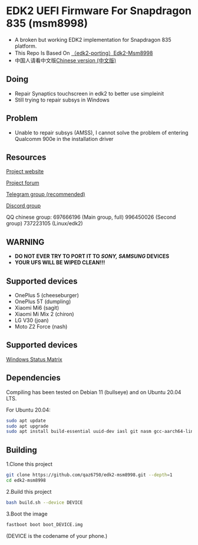 # EDK2 UEFI Firmware For Snapdragon 835 (msm8998)

- A broken but working EDK2 implementation for Snapdragon 835 platform.
- This Repo Is Based On [（edk2-porting）Edk2-Msm8998](https://github.com/edk2-porting/edk2-msm8998)
- 中国人请看中文版[Chinese version (中文版)](https://github.com/qaz6750/edk2-msm8998/blob/master/README.zh.md)

## Doing
- Repair Synaptics touchscreen in edk2 to better use simpleinit
- Still trying to repair subsys in Windows

## Problem
- Unable to repair subsys (AMSS), I cannot solve the problem of entering Qualcomm 900e in the installation driver

## Resources

[Project website](https://renegade-project.org/)

[Project forum](https://forum.renegade-project.org/)

[Telegram group (recommended)](https://t.me/joinchat/MNjTmBqHIokjweeN0SpoyA)

[Discord group](https://discord.gg/XXBWfag)

QQ chinese group: 697666196 (Main group, full)  996450026 (Second group)  737223105 (Linux/edk2)

## WARNING

- **DO NOT EVER TRY TO PORT IT TO *SONY, SAMSUNG* DEVICES**
- **YOUR UFS WILL BE WIPED CLEAN!!!**

## Supported devices

-  OnePlus 5    (cheeseburger)
-  OnePlus 5T   (dumpling)
-  Xiaomi Mi6    (sagit)
-  Xiaomi Mi Mix 2   (chiron) 
-  LG V30        (joan)
-  Moto Z2 Force (nash)

## Supported devices

[Windows Status Matrix](https://renegade-project.org/#/en/windows/state-frame.html)

## Dependencies

Compiling has been tested on Debian 11 (bullseye) and on Ubuntu 20.04 LTS.

For Ubuntu 20.04:

```bash
sudo apt update
sudo apt upgrade
sudo apt install build-essential uuid-dev iasl git nasm gcc-aarch64-linux-gnu abootimg python3-distutils python3-pil python3-git gettext
```

## Building

1.Clone this project 

```bash
git clone https://github.com/qaz6750/edk2-msm8998.git --depth=1
cd edk2-msm8998
```

2.Build this project

```bash
bash build.sh --device DEVICE
```

3.Boot the image

```bash
fastboot boot boot_DEVICE.img
```

(DEVICE is the codename of your phone.)